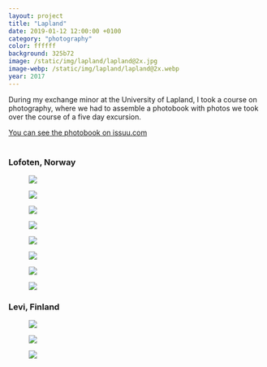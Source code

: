 ```yaml
---
layout: project
title: "Lapland"
date: 2019-01-12 12:00:00 +0100
category: "photography"
color: ffffff
background: 325b72
image: /static/img/lapland/lapland@2x.jpg
image-webp: /static/img/lapland/lapland@2x.webp
year: 2017
---
```


During my exchange minor at the University of Lapland, I took a course on photography, where we had to assemble a photobook with photos we took over the course of a five day excursion.

<a href="https://issuu.com/fmjansen/docs/photobook_contents"  class="button" target="_blank" rel="noreferrer">You can see the photobook on issuu.com</a><br><br>


### Lofoten, Norway


<div class="project__picture-group">

  <figure class="project__picture">
    <picture>
      <source data-srcset="/static/img/lapland/lofoten-1.webp 1x,
        /static/img/lapland/lofoten-1@2x.webp 2x"
        type="image/webp" class="lazy">
      <img loading="lazy" class="project__image lazy"
        data-srcset="/static/img/lapland/lofoten-1.jpg 1x,
          /static/img/lapland/lofoten-1@2x.jpg 2x"
        src="/static/img/placeholder.jpg"
        data-src="/static/img/lapland/lofoten-1.jpg">
    </picture>
  </figure>

  <figure class="project__picture">
    <picture>
      <source data-srcset="/static/img/lapland/lofoten-2.webp 1x,
        /static/img/lapland/lofoten-2@2x.webp 2x"
        type="image/webp" class="lazy">
      <img loading="lazy" class="project__image lazy"
        data-srcset="/static/img/lapland/lofoten-2.jpg 1x,
          /static/img/lapland/lofoten-2@2x.jpg 2x"
        src="/static/img/placeholder.jpg"
        data-src="/static/img/lapland/lofoten-2.jpg">
    </picture>
  </figure>

  <figure class="project__picture">
    <picture>
      <source data-srcset="/static/img/lapland/lofoten-3.webp 1x,
        /static/img/lapland/lofoten-3@2x.webp 2x"
        type="image/webp" class="lazy">
      <img loading="lazy" class="project__image lazy"
        data-srcset="/static/img/lapland/lofoten-3.jpg 1x,
          /static/img/lapland/lofoten-3@2x.jpg 2x"
        src="/static/img/placeholder.jpg"
        data-src="/static/img/lapland/lofoten-3.jpg">
    </picture>
  </figure>

  <figure class="project__picture">
    <picture>
      <source data-srcset="/static/img/lapland/lofoten-4.webp 1x,
        /static/img/lapland/lofoten-4@2x.webp 2x"
        type="image/webp" class="lazy">
      <img loading="lazy" class="project__image lazy"
        data-srcset="/static/img/lapland/lofoten-4.jpg 1x,
          /static/img/lapland/lofoten-4@2x.jpg 2x"
        src="/static/img/placeholder.jpg"
        data-src="/static/img/lapland/lofoten-4.jpg">
    </picture>
  </figure>

  <figure class="project__picture">
    <picture>
      <source data-srcset="/static/img/lapland/lofoten-5.webp 1x,
        /static/img/lapland/lofoten-5@2x.webp 2x"
        type="image/webp" class="lazy">
      <img loading="lazy" class="project__image lazy"
        data-srcset="/static/img/lapland/lofoten-5.jpg 1x,
          /static/img/lapland/lofoten-5@2x.jpg 2x"
        src="/static/img/placeholder.jpg"
        data-src="/static/img/lapland/lofoten-5.jpg">
    </picture>
  </figure>

  <figure class="project__picture">
    <picture>
      <source data-srcset="/static/img/lapland/lofoten-6.webp 1x,
        /static/img/lapland/lofoten-6@2x.webp 2x"
        type="image/webp" class="lazy">
      <img loading="lazy" class="project__image lazy"
        data-srcset="/static/img/lapland/lofoten-6.jpg 1x,
          /static/img/lapland/lofoten-6@2x.jpg 2x"
        src="/static/img/placeholder.jpg"
        data-src="/static/img/lapland/lofoten-6.jpg">
    </picture>
  </figure>

  <figure class="project__picture">
    <picture>
      <source data-srcset="/static/img/lapland/lofoten-7.webp 1x,
        /static/img/lapland/lofoten-7@2x.webp 2x"
        type="image/webp" class="lazy">
      <img loading="lazy" class="project__image lazy"
        data-srcset="/static/img/lapland/lofoten-7.jpg 1x,
          /static/img/lapland/lofoten-7@2x.jpg 2x"
        src="/static/img/placeholder.jpg"
        data-src="/static/img/lapland/lofoten-7.jpg">
    </picture>
  </figure>

  <figure class="project__picture">
    <picture>
      <source data-srcset="/static/img/lapland/lofoten-8.webp 1x,
        /static/img/lapland/lofoten-8@2x.webp 2x"
        type="image/webp" class="lazy">
      <img loading="lazy" class="project__image lazy"
        data-srcset="/static/img/lapland/lofoten-8.jpg 1x,
          /static/img/lapland/lofoten-8@2x.jpg 2x"
        src="/static/img/placeholder.jpg"
        data-src="/static/img/lapland/lofoten-8.jpg">
    </picture>
  </figure>

</div>


### Levi, Finland

<div class="project__picture-group">

  <figure class="project__picture">
    <picture>
      <source data-srcset="/static/img/lapland/levi-1.webp 1x,
        /static/img/lapland/levi-1@2x.webp 2x"
        type="image/webp" class="lazy">
      <img loading="lazy" class="project__image lazy"
        data-srcset="/static/img/lapland/levi-1.jpg 1x,
          /static/img/lapland/levi-1@2x.jpg 2x"
        src="/static/img/placeholder.jpg"
        data-src="/static/img/lapland/levi-1.jpg">
    </picture>
  </figure>

  <figure class="project__picture">
    <picture>
      <source data-srcset="/static/img/lapland/levi-2.webp 1x,
        /static/img/lapland/levi-2@2x.webp 2x"
        type="image/webp" class="lazy">
      <img loading="lazy" class="project__image lazy"
        data-srcset="/static/img/lapland/levi-2.jpg 1x,
          /static/img/lapland/levi-2@2x.jpg 2x"
        src="/static/img/placeholder.jpg"
        data-src="/static/img/lapland/levi-2.jpg">
    </picture>
  </figure>

  <figure class="project__picture">
    <picture>
      <source data-srcset="/static/img/lapland/levi-3.webp 1x,
        /static/img/lapland/levi-3@2x.webp 2x"
        type="image/webp" class="lazy">
      <img loading="lazy" class="project__image lazy"
        data-srcset="/static/img/lapland/levi-3.jpg 1x,
          /static/img/lapland/levi-3@2x.jpg 2x"
        src="/static/img/placeholder.jpg"
        data-src="/static/img/lapland/levi-3.jpg">
    </picture>
  </figure>

</div>
